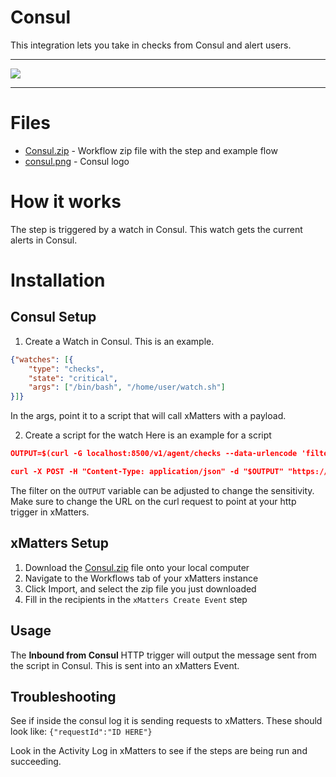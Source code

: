 # Consul

This integration lets you take in checks from Consul and alert users.


---------

<kbd>
  <img src="https://github.com/xmatters/xMatters-Labs/raw/master/media/disclaimer.png">
</kbd>

---------

# Files

* [Consul.zip](Consul.zip) - Workflow zip file with the step and example flow
* [consul.png](/consul.png) - Consul logo

# How it works
The step is triggered by a watch in Consul. This watch gets the current alerts in Consul.


# Installation

## Consul Setup
1. Create a Watch in Consul. This is an example.
```json
{"watches": [{
	"type": "checks",
	"state": "critical",
	"args": ["/bin/bash", "/home/user/watch.sh"]
}]}
```
In the args, point it to a script that will call xMatters with a payload.

2. Create a script for the watch
Here is an example for a script
```json
OUTPUT=$(curl -G localhost:8500/v1/agent/checks --data-urlencode 'filter=Status != passing')

curl -X POST -H "Content-Type: application/json" -d "$OUTPUT" "https://instance.xmatters.com/api/integration/1/functions/UUID/triggers?apiKey=KEY"
```
The filter on the `OUTPUT` variable can be adjusted to change the sensitivity.
Make sure to change the URL on the curl request to point at your http trigger in xMatters.

## xMatters Setup
1. Download the [Consul.zip](Consul.zip) file onto your local computer
2. Navigate to the Workflows tab of your xMatters instance
3. Click Import, and select the zip file you just downloaded
4. Fill in the recipients in the `xMatters Create Event` step


## Usage
The **Inbound from Consul** HTTP trigger will output the message sent from the script in Consul. This is sent into an xMatters Event.


## Troubleshooting
See if inside the consul log it is sending requests to xMatters. These should look like: `{"requestId":"ID HERE"}`

Look in the Activity Log in xMatters to see if the steps are being run and succeeding.

